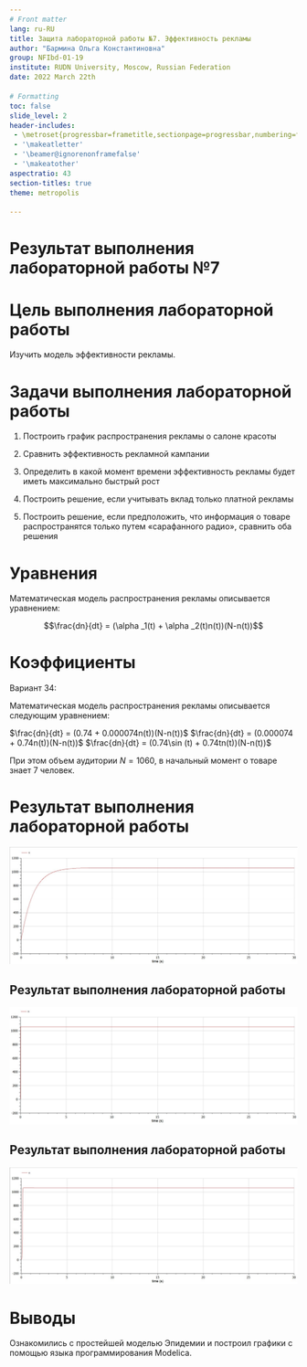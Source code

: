 ```yaml
---
# Front matter
lang: ru-RU
title: Защита лабораторной работы №7. Эффективность рекламы 
author: "Бармина Ольга Константиновна"
group: NFIbd-01-19
institute: RUDN University, Moscow, Russian Federation
date: 2022 March 22th

# Formatting
toc: false
slide_level: 2
header-includes: 
 - \metroset{progressbar=frametitle,sectionpage=progressbar,numbering=fraction}
 - '\makeatletter'
 - '\beamer@ignorenonframefalse'
 - '\makeatother'
aspectratio: 43
section-titles: true
theme: metropolis

---
```


# Результат выполнения лабораторной работы №7

# Цель выполнения лабораторной работы 

Изучить модель эффективности рекламы.

# Задачи выполнения лабораторной работы

1. Построить график распространения рекламы о салоне красоты 

2. Сравнить эффективность рекламной кампании

3. Определить в какой момент времени эффективность рекламы будет иметь максимально быстрый рост  

4. Построить решение, если учитывать вклад только платной рекламы 

5. Построить решение, если предположить, что информация о товаре распространятся только путем «сарафанного радио», сравнить оба решения 

# Уравнения

Математическая модель распространения рекламы описывается уравнением:

$$\frac{dn}{dt} = (\alpha _1(t) + \alpha _2(t)n(t))(N-n(t))$$

# Коэффициенты

Вариант 34:

Математическая модель распространения рекламы описывается следующим уравнением:

$\frac{dn}{dt} = (0.74 + 0.000074n(t))(N-n(t))$
$\frac{dn}{dt} = (0.000074 + 0.74n(t))(N-n(t))$
$\frac{dn}{dt} = (0.74\sin (t) + 0.74tn(t))(N-n(t))$

При этом объем аудитории $N = 1060$, в начальный момент о товаре знает 7 человек.

# Результат выполнения лабораторной работы

![Рис 1. модель рекламы](images/Z9AlETnDb0.jpg)

## Результат выполнения лабораторной работы

![Рис 2. модель с платной рекламой](images/T2xD5qqXNt.jpg)

## Результат выполнения лабораторной работы

![Рис 3. модель с платной рекламой и сарафанным радио](images/Z7qHVtNeo6.jpg)

# Выводы

Ознакомились с простейшей моделью Эпидемии и построил графики с помощью языка программирования Modelica.